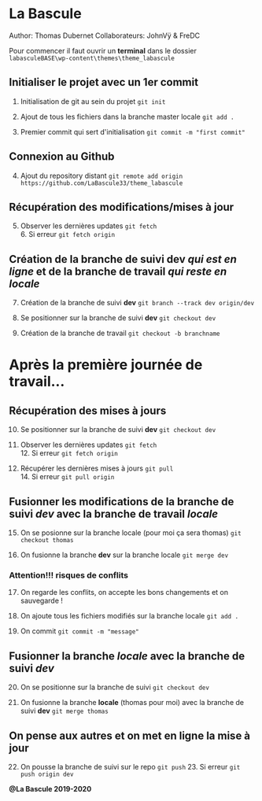 # La Bascule

Author: Thomas Dubernet 
Collaborateurs: JohnVÿ & FreDC

Pour commencer il faut ouvrir un **terminal** dans le dossier ```labasculeBASE\wp-content\themes\theme_labascule```
## Initialiser le projet avec un 1er commit

1. Initialisation de git au sein du projet ```git init```  

2. Ajout de tous les fichiers dans la branche master locale ```git add .```  

3. Premier commit qui sert d'initialisation ```git commit -m "first commit"```

## Connexion au Github

4. Ajout du repository distant ```git remote add origin https://github.com/LaBascule33/theme_labascule```

## Récupération des modifications/mises à jour

5. Observer les dernières updates ```git fetch```  
    6. Si erreur ```git fetch origin```


## Création de la branche de suivi dev *qui est en ligne* et de la branche de travail *qui reste en locale*

7. Création de la branche de suivi **dev** ```git branch --track dev origin/dev```

8. Se positionner sur la branche de suivi **dev** ```git checkout dev```

9. Création de la branche de travail ```git checkout -b branchname```

# Après la première journée de travail...

## Récupération des mises à jours

10. Se positionner sur la branche de suivi **dev** ```git checkout dev```

11. Observer les dernières updates ```git fetch```  
    12. Si erreur ```git fetch origin```

13. Récupérer les dernières mises à jours ```git pull```  
    14. Si erreur ```git pull origin```

## Fusionner les modifications de la branche de suivi *dev* avec la branche de travail *locale*

15. On se posionne sur la branche locale (pour moi ça sera thomas) ```git checkout thomas```

16. On fusionne la branche **dev** sur la branche locale ```git merge dev```

### Attention!!!  risques de conflits


17. On regarde les conflits, on accepte les bons changements et on sauvegarde !

18. On ajoute tous les fichiers modifiés sur la branche locale ```git add .```

19. On commit ```git commit -m "message"```

## Fusionner la branche *locale* avec la branche de suivi *dev*

20. On se positionne sur la branche de suivi ```git checkout dev```

21. On fusionne la branche **locale** (thomas pour moi) avec la branche de suivi **dev** ```git merge thomas```

## On pense aux autres et on met en ligne la mise à jour

22. On pousse la branche de suivi sur le repo ```git push```
    23. Si erreur ```git push origin dev```




**@La Bascule 2019-2020**
